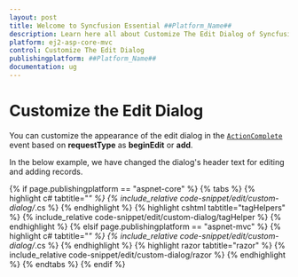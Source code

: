```yaml
---
layout: post
title: Welcome to Syncfusion Essential ##Platform_Name##
description: Learn here all about Customize The Edit Dialog of Syncfusion Essential ##Platform_Name## widgets based on HTML5 and jQuery.
platform: ej2-asp-core-mvc
control: Customize The Edit Dialog
publishingplatform: ##Platform_Name##
documentation: ug
---
```



# Customize the Edit Dialog

You can customize the appearance of the edit dialog in the [`ActionComplete`](https://help.syncfusion.com/cr/aspnetcore-js2/Syncfusion.EJ2.Grids.GridBuilder-1.html#Syncfusion_EJ2_Grids_GridBuilder_1_ActionComplete_System_String_) event based on **requestType** as **beginEdit** or **add**.

In the below example, we have changed the dialog's header text for editing and adding records.

{% if page.publishingplatform == "aspnet-core" %}
{% tabs %}
{% highlight c# tabtitle="*" %}
{% include_relative code-snippet/edit/custom-dialog/*.cs %}
{% endhighlight %}
{% highlight cshtml tabtitle="tagHelpers" %}
{% include_relative code-snippet/edit/custom-dialog/tagHelper %}
{% endhighlight %}
{% elsif page.publishingplatform == "aspnet-mvc" %}
{% highlight c# tabtitle="*" %}
{% include_relative code-snippet/edit/custom-dialog/*.cs %}
{% endhighlight %}
{% highlight razor tabtitle="razor" %}
{% include_relative code-snippet/edit/custom-dialog/razor %}
{% endhighlight %}
{% endtabs %}
{% endif %}


